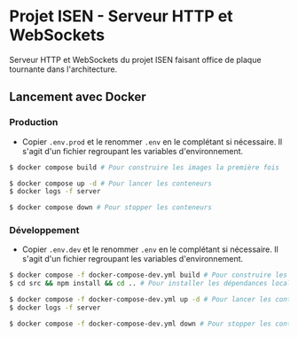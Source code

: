 # Projet ISEN - Serveur HTTP et WebSockets

Serveur HTTP et WebSockets du projet ISEN faisant office de plaque tournante dans l'architecture.

## Lancement avec Docker

### Production

* Copier `.env.prod` et le renommer `.env` en le complétant si nécessaire. Il s'agit d'un fichier regroupant les variables d'environnement.

```bash
$ docker compose build # Pour construire les images la première fois
```

```bash
$ docker compose up -d # Pour lancer les conteneurs
$ docker logs -f server
```

```bash
$ docker compose down # Pour stopper les conteneurs
```

### Développement

* Copier `.env.dev` et le renommer `.env` en le complétant si nécessaire. Il s'agit d'un fichier regroupant les variables d'environnement.

```bash
$ docker compose -f docker-compose-dev.yml build # Pour construire les images la première fois
$ cd src && npm install && cd .. # Pour installer les dépendances localement
```

```bash
$ docker compose -f docker-compose-dev.yml up -d # Pour lancer les conteneurs
$ docker logs -f server
```

```bash
$ docker compose -f docker-compose-dev.yml down # Pour stopper les conteneurs